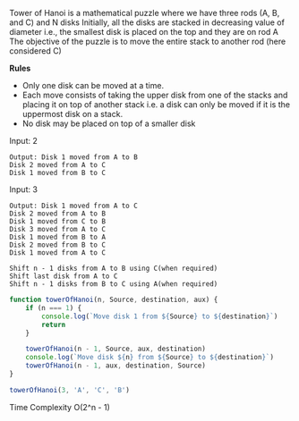 Tower of Hanoi is a mathematical puzzle where we have three rods (A, B, and C) and N disks
Initially, all the disks are stacked in decreasing value of diameter i.e., the smallest disk is placed on the top and they are on rod A
The objective of the puzzle is to move the entire stack to another rod (here considered C)

**Rules**
- Only one disk can be moved at a time.
- Each move consists of taking the upper disk from one of the stacks and placing it on top of another stack i.e. a disk can only be moved if it is the uppermost disk on a stack.
- No disk may be placed on top of a smaller disk

Input: 2

```
Output: Disk 1 moved from A to B
Disk 2 moved from A to C
Disk 1 moved from B to C
```

Input: 3

```
Output: Disk 1 moved from A to C
Disk 2 moved from A to B
Disk 1 moved from C to B
Disk 3 moved from A to C
Disk 1 moved from B to A
Disk 2 moved from B to C
Disk 1 moved from A to C
```

```
Shift n - 1 disks from A to B using C(when required)
Shift last disk from A to C
Shift n - 1 disks from B to C using A(when required)
```

```js
function towerOfHanoi(n, Source, destination, aux) {
    if (n === 1) {
        console.log(`Move disk 1 from ${Source} to ${destination}`)
        return
    }

    towerOfHanoi(n - 1, Source, aux, destination)
    console.log(`Move disk ${n} from ${Source} to ${destination}`)
    towerOfHanoi(n - 1, aux, destination, Source)
}

towerOfHanoi(3, 'A', 'C', 'B')
```

Time Complexity
O(2^n - 1)